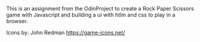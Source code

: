 This is an assignment from the OdinProject to create a Rock Paper Scissors game with Javascript and building a ui with htlm and css to play in a browser.


Icons by: 
John Redman https://game-icons.net/
